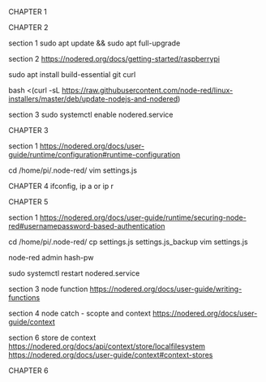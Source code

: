 CHAPTER 1

CHAPTER 2

section 1
sudo apt update && sudo apt full-upgrade

section 2
https://nodered.org/docs/getting-started/raspberrypi

sudo apt install build-essential git curl

bash <(curl -sL https://raw.githubusercontent.com/node-red/linux-installers/master/deb/update-nodejs-and-nodered)

section 3
sudo systemctl enable nodered.service

CHAPTER 3

section 1
https://nodered.org/docs/user-guide/runtime/configuration#runtime-configuration

cd /home/pi/.node-red/
vim settings.js

CHAPTER 4
ifconfig, ip a or ip r

CHAPTER 5

section 1
https://nodered.org/docs/user-guide/runtime/securing-node-red#usernamepassword-based-authentication

cd /home/pi/.node-red/
cp settings.js settings.js_backup
vim settings.js

node-red admin hash-pw

sudo systemctl restart nodered.service 

section 3 
node function
https://nodered.org/docs/user-guide/writing-functions

section 4
node catch - scopte and context
https://nodered.org/docs/user-guide/context

section 6 
store de context
https://nodered.org/docs/api/context/store/localfilesystem
https://nodered.org/docs/user-guide/context#context-stores

CHAPTER 6
